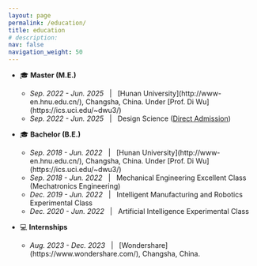 ```yaml
---
layout: page
permalink: /education/
title: education
# description:
nav: false
navigation_weight: 50
---
```


- 🎓 <b>Master (M.E.)</b>
  <ul style="padding-left: 20px;">
      <li><em>Sep. 2022 - Jun. 2025</em> &nbsp; | &nbsp; [Hunan University](http://www-en.hnu.edu.cn/), Changsha, China. Under [Prof. Di Wu](https://ics.uci.edu/~dwu3/)
      <li><em>Sep. 2022 - Jun. 2025</em> &nbsp; | &nbsp; Design Science (<u>Direct Admission</u>)
    </ul>
- 🎓 <b>Bachelor (B.E.)</b>
  <ul style="padding-left: 20px;">
      <li><em>Sep. 2018 - Jun. 2022</em> &nbsp; | &nbsp; [Hunan University](http://www-en.hnu.edu.cn/), Changsha, China. Under [Prof. Di Wu](https://ics.uci.edu/~dwu3/)
      <li><em>Sep. 2018 - Jun. 2022</em> &nbsp; | &nbsp; Mechanical Engineering Excellent Class (Mechatronics Engineering)
      <li><em>Dec. 2019 - Jun. 2022</em> &nbsp; | &nbsp; Intelligent Manufacturing and Robotics Experimental Class
      <li><em>Dec. 2020 - Jun. 2022</em> &nbsp; | &nbsp; Artificial Intelligence Experimental Class
    </ul>

- 💻 <b>Internships</b>
  <ul style="padding-left: 20px;">
      <li><em>Aug. 2023 - Dec. 2023</em> &nbsp; | &nbsp; [Wondershare](https://www.wondershare.com/), Changsha, China.
    </ul>
  